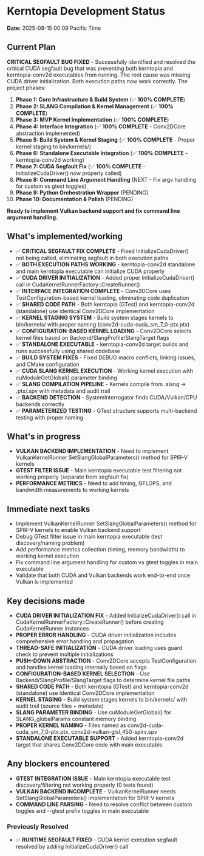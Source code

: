 # Kerntopia Development Status

**Date:** 2025-08-15 00:09 Pacific Time

## Current Plan

**CRITICAL SEGFAULT BUG FIXED** - Successfully identified and resolved the critical CUDA segfault bug that was preventing both kerntopia and kerntopia-conv2d executables from running. The root cause was missing CUDA driver initialization. Both execution paths now work correctly. The project phases:

1. **Phase 1: Core Infrastructure & Build System** (✅ **100% COMPLETE**)
2. **Phase 2: SLANG Compilation & Kernel Management** (✅ **100% COMPLETE**)
3. **Phase 3: MVP Kernel Implementation** (✅ **100% COMPLETE**)
4. **Phase 4: Interface Integration** (✅ **100% COMPLETE** - Conv2DCore abstraction implemented)
5. **Phase 5: Build System & Kernel Staging** (✅ **100% COMPLETE** - Proper kernel staging to bin/kernels/)
6. **Phase 6: Standalone Executable Integration** (✅ **100% COMPLETE** - kerntopia-conv2d working)
7. **Phase 7: CUDA Segfault Fix** (✅ **100% COMPLETE** - InitializeCudaDriver() now properly called)
8. **Phase 8: Command Line Argument Handling** (NEXT - Fix argv handling for custom vs gtest toggles)
9. **Phase 9: Python Orchestration Wrapper** (PENDING)
10. **Phase 10: Documentation & Polish** (PENDING)

**Ready to implement Vulkan backend support and fix command line argument handling.**

## What's implemented/working

- ✅ **CRITICAL SEGFAULT FIX COMPLETE** - Fixed InitializeCudaDriver() not being called, eliminating segfault in both execution paths
- ✅ **BOTH EXECUTION PATHS WORKING** - kerntopia-conv2d standalone and main kerntopia executable can initialize CUDA properly
- ✅ **CUDA DRIVER INITIALIZATION** - Added proper InitializeCudaDriver() call in CudaKernelRunnerFactory::CreateRunner()
- ✅ **INTERFACE INTEGRATION COMPLETE** - Conv2DCore uses TestConfiguration-based kernel loading, eliminating code duplication
- ✅ **SHARED CODE PATH** - Both kerntopia (GTest) and kerntopia-conv2d (standalone) use identical Conv2DCore implementation
- ✅ **KERNEL STAGING SYSTEM** - Build system stages kernels to bin/kernels/ with proper naming (conv2d-cuda-cuda_sm_7_0-ptx.ptx)
- ✅ **CONFIGURATION-BASED KERNEL LOADING** - Conv2DCore selects kernel files based on Backend/SlangProfile/SlangTarget flags
- ✅ **STANDALONE EXECUTABLE** - kerntopia-conv2d target builds and runs successfully using shared codebase
- ✅ **BUILD SYSTEM FIXES** - Fixed DEBUG macro conflicts, linking issues, and CMake configuration
- ✅ **CUDA SLANG KERNEL EXECUTION** - Working kernel execution with cuModuleGetGlobal() parameter binding
- ✅ **SLANG COMPILATION PIPELINE** - Kernels compile from .slang → .ptx/.spv with metadata and audit trail
- ✅ **BACKEND DETECTION** - SystemInterrogator finds CUDA/Vulkan/CPU backends correctly
- ✅ **PARAMETERIZED TESTING** - GTest structure supports multi-backend testing with proper naming

## What's in progress

- **VULKAN BACKEND IMPLEMENTATION** - Need to implement VulkanKernelRunner SetSlangGlobalParameters() method for SPIR-V kernels
- **GTEST FILTER ISSUE** - Main kerntopia executable test filtering not working properly (separate from segfault fix)
- **PERFORMANCE METRICS** - Need to add timing, GFLOPS, and bandwidth measurements to working kernels

## Immediate next tasks

- Implement VulkanKernelRunner SetSlangGlobalParameters() method for SPIR-V kernels to enable Vulkan backend support
- Debug GTest filter issue in main kerntopia executable (test discovery/naming problem)
- Add performance metrics collection (timing, memory bandwidth) to working kernel execution
- Fix command line argument handling for custom vs gtest toggles in main executable
- Validate that both CUDA and Vulkan backends work end-to-end once Vulkan is implemented

## Key decisions made

- **CUDA DRIVER INITIALIZATION FIX** - Added InitializeCudaDriver() call in CudaKernelRunnerFactory::CreateRunner() before creating CudaKernelRunner instances
- **PROPER ERROR HANDLING** - CUDA driver initialization includes comprehensive error handling and propagation
- **THREAD-SAFE INITIALIZATION** - CUDA driver loading uses guard check to prevent multiple initializations
- **PUSH-DOWN ABSTRACTION** - Conv2DCore accepts TestConfiguration and handles kernel loading internally based on flags
- **CONFIGURATION-BASED KERNEL SELECTION** - Use Backend/SlangProfile/SlangTarget flags to determine kernel file paths
- **SHARED CODE PATH** - Both kerntopia (GTest) and kerntopia-conv2d (standalone) use identical Conv2DCore implementation
- **KERNEL STAGING** - Build system stages kernels to bin/kernels/ with audit trail (source files + metadata)
- **SLANG PARAMETER BINDING** - Use cuModuleGetGlobal() for SLANG_globalParams constant memory binding
- **PROPER KERNEL NAMING** - Files named as conv2d-cuda-cuda_sm_7_0-ptx.ptx, conv2d-vulkan-glsl_450-spirv.spv
- **STANDALONE EXECUTABLE SUPPORT** - Added kerntopia-conv2d target that shares Conv2DCore code with main executable

## Any blockers encountered

- **GTEST INTEGRATION ISSUE** - Main kerntopia executable test discovery/filtering not working properly (0 tests found)
- **VULKAN BACKEND INCOMPLETE** - VulkanKernelRunner needs SetSlangGlobalParameters() implementation for SPIR-V kernels
- **COMMAND LINE PARSING** - Need to resolve conflict between custom toggles and --gtest prefix toggles in main executable

### Previously Resolved
- ✅ **RUNTIME SEGFAULT FIXED** - CUDA kernel execution segfault resolved by adding InitializeCudaDriver() call